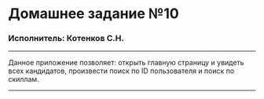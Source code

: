 # Домашнее задание №10

### Исполнитель: Котенков С.Н.

---

Данное приложение позволяет: открыть главную страницу и увидеть всех кандидатов, произвести поиск по ID пользователя и поиск по скиллам. 

---